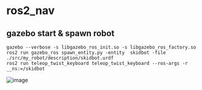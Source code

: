 # ros2_nav

## gazebo start & spawn robot

    gazebo --verbose -s libgazebo_ros_init.so -s libgazebo_ros_factory.so
    ros2 run gazebo_ros spawn_entity.py -entity  skidbot -file ./src/my_robot/description/skidbot.urdf
    ros2 run teleop_twist_keyboard teleop_twist_keyboard --ros-args -r __ns:=/skidbot

![image](https://github.com/Dong-geon24/ros2_nav/assets/166792318/0897fb3b-9ff8-4ef3-b7ac-f7375967b2f8)
